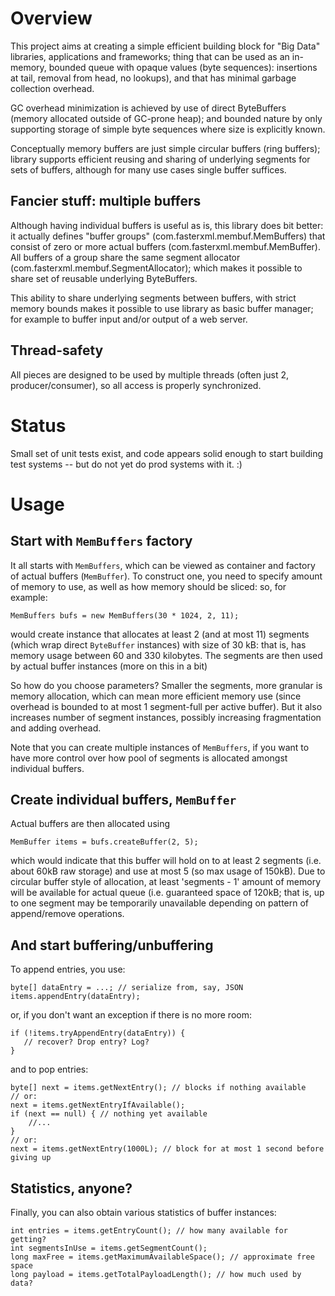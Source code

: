 # Overview

This project aims at creating a simple efficient building block for "Big Data" libraries, applications and frameworks; thing that can be used as an in-memory, bounded queue with opaque values (byte sequences): insertions at tail, removal from head, no lookups), and that has minimal garbage collection overhead.

GC overhead minimization is achieved by use of direct ByteBuffers (memory allocated outside of GC-prone heap); and bounded nature by only supporting storage of simple byte sequences where size is explicitly known.

Conceptually memory buffers are just simple circular buffers (ring buffers); library supports efficient reusing and sharing of underlying segments for sets of buffers, although for many use cases single buffer suffices.

## Fancier stuff: multiple buffers

Although having individual buffers is useful as is, this library does bit better: it actually defines "buffer groups" (com.fasterxml.membuf.MemBuffers) that consist of zero or more actual buffers (com.fasterxml.membuf.MemBuffer). All buffers of a group share the same segment allocator (com.fasterxml.membuf.SegmentAllocator); which makes it possible to share set of reusable underlying ByteBuffers.

This ability to share underlying segments between buffers, with strict memory bounds makes it possible to use library as basic buffer manager; for example to buffer input and/or output of a web server.

## Thread-safety

All pieces are designed to be used by multiple threads (often just 2, producer/consumer), so all access is properly synchronized.

# Status

Small set of unit tests exist, and code appears solid enough to start building test systems -- but do not yet do prod systems with it. :)

# Usage

## Start with `MemBuffers` factory

It all starts with `MemBuffers`, which can be viewed as container and factory of actual buffers (`MemBuffer`). To construct one, you need to specify amount of memory to use, as well as how memory should be sliced: so, for example:

    MemBuffers bufs = new MemBuffers(30 * 1024, 2, 11);

would create instance that allocates at least 2 (and at most 11) segments (which wrap direct `ByteBuffer` instances) with size of 30 kB: that is, has memory usage between 60 and 330 kilobytes.
The segments are then used by actual buffer instances (more on this in a bit)

So how do you choose parameters? Smaller the segments, more granular is memory allocation, which can mean more efficient memory use (since overhead is bounded to at most 1 segment-full per active buffer). But it also increases number of segment instances, possibly increasing fragmentation and adding overhead.

Note that you can create multiple instances of `MemBuffers`, if you want to have more control over how pool of segments is allocated amongst individual buffers.

## Create individual buffers, `MemBuffer`

Actual buffers are then allocated using

    MemBuffer items = bufs.createBuffer(2, 5);

which would indicate that this buffer will hold on to at least 2 segments (i.e. about 60kB raw storage) and use at most 5 (so max usage of 150kB). Due to circular buffer style of allocation, at least 'segments - 1' amount of memory will be available for actual queue (i.e. guaranteed space of 120kB; that is, up to one segment may be temporarily unavailable depending on pattern of append/remove operations.

## And start buffering/unbuffering

To append entries, you use:

    byte[] dataEntry = ...; // serialize from, say, JSON
    items.appendEntry(dataEntry);

or, if you don't want an exception if there is no more room:

    if (!items.tryAppendEntry(dataEntry)) {
       // recover? Drop entry? Log?
    }

and to pop entries:

    byte[] next = items.getNextEntry(); // blocks if nothing available
    // or:
    next = items.getNextEntryIfAvailable();
    if (next == null) { // nothing yet available
        //...
    }
    // or:
    next = items.getNextEntry(1000L); // block for at most 1 second before giving up

## Statistics, anyone?

Finally, you can also obtain various statistics of buffer instances:

    int entries = items.getEntryCount(); // how many available for getting?
    int segmentsInUse = items.getSegmentCount();
    long maxFree = items.getMaximumAvailableSpace(); // approximate free space
    long payload = items.getTotalPayloadLength(); // how much used by data?

